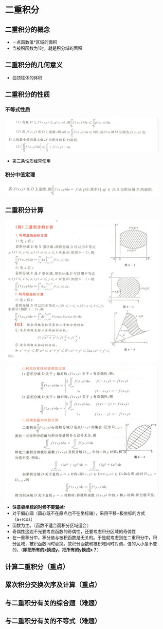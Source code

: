 # 二重积分

## 二重积分的概念

+ 一点函数值*区域的面积
+ 当被积函数为1时，就是积分域的面积

## 二重积分的几何意义

+ 曲顶柱体的体积

## 二重积分的性质

### 不等式性质

![image-20221013150935530](https://raw.githubusercontent.com/Alemdx/pic-bed/master/math3/image-20221013150935530.png)

+ 第三条性质经常使用

### 积分中值定理

![image-20221013151155282](https://raw.githubusercontent.com/Alemdx/pic-bed/master/math3/image-20221013151155282.png)

## 二重积分计算

![image-20221013151522687](https://raw.githubusercontent.com/Alemdx/pic-bed/master/math3/image-20221013151522687.png)

![image-20221013151536958](https://raw.githubusercontent.com/Alemdx/pic-bed/master/math3/image-20221013151536958.png)

+ **注意极坐标的时候不要漏掉r**
+ 对于偏心圆（圆心既不在原点也不在坐标轴），采用平移+极坐标的方式（a+rcos）
+ 函数为主。（函数不适合而积分区域适合）
+ 奇偶性这边不光要考虑函数的奇偶性，还要考虑积分区域的奇偶性
+ 在一重积分中，积分值与被积函数是无关的。于是就考虑到在二重积分中，积分区域，被积函数同时替换。故积分函数和被积域同时对调，值的大小是不变的。（**即把所有的x换成y，把所有的y换成x？**）

## 计算二重积分（重点）

## 累次积分交换次序及计算（重点）

## 与二重积分有关的综合题（难题）

## 与二重积分有关的不等式（难题）